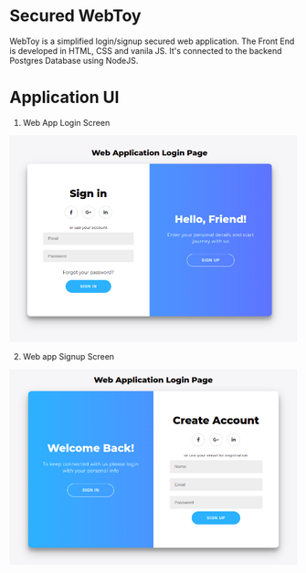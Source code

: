 # Secured WebToy

WebToy is a simplified login/signup secured web application. The Front End is developed in HTML, CSS and vanila JS. It's connected to the backend Postgres Database using NodeJS.

# Application UI

1. Web App Login Screen

![](images/login.png)

2. Web app Signup Screen

![](images/signup.png)
